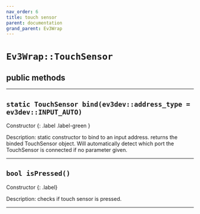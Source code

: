 ```yaml
---
nav_order: 6
title: touch sensor
parent: documentation
grand_parent: Ev3Wrap
---
```


# `Ev3Wrap::TouchSensor`
## public methods

---

## `static TouchSensor bind(ev3dev::address_type = ev3dev::INPUT_AUTO)`
Constructor
{: .label .label-green }

Description: static constructor to bind to an input address.
returns the binded TouchSensor object. Will automatically detect which port the TouchSensor is connected if no parameter given.

---

## `bool isPressed()`
Constructor
{: .label}

Description: checks if touch sensor is pressed.

---